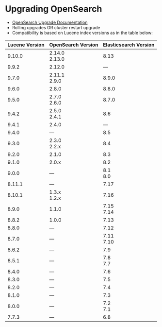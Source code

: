 # Upgrading OpenSearch
- [OpenSearch Upgrade Documentation](https://opensearch.org/docs/latest/install-and-configure/upgrade-opensearch/index/)
- Rolling upgrades OR cluster restart upgrade
- Compatibility is based on Lucene index versions as in the table below:

| Lucene Version | OpenSearch Version       | Elasticsearch Version |
|----------------|--------------------------|-----------------------|
| 9.10.0         | 2.14.0<br>2.13.0         | 8.13                  |
| 9.9.2          | 2.12.0                   | —                     |
| 9.7.0          | 2.11.1<br>2.9.0          | 8.9.0                 |
| 9.6.0          | 2.8.0                    | 8.8.0                 |
| 9.5.0          | 2.7.0<br>2.6.0           | 8.7.0                 |
| 9.4.2          | 2.5.0<br>2.4.1           | 8.6                   |
| 9.4.1          | 2.4.0                    | —                     |
| 9.4.0          | —                        | 8.5                   |
| 9.3.0          | 2.3.0<br>2.2.x           | 8.4                   |
| 9.2.0          | 2.1.0                    | 8.3                   |
| 9.1.0          | 2.0.x                    | 8.2                   |
| 9.0.0          | —                        | 8.1<br>8.0            |
| 8.11.1         | —                        | 7.17                  |
| 8.10.1         | 1.3.x<br>1.2.x           | 7.16                  |
| 8.9.0          | 1.1.0                    | 7.15<br>7.14          |
| 8.8.2          | 1.0.0                    | 7.13                  |
| 8.8.0          | —                        | 7.12                  |
| 8.7.0          | —                        | 7.11<br>7.10          |
| 8.6.2          | —                        | 7.9                   |
| 8.5.1          | —                        | 7.8<br>7.7            |
| 8.4.0          | —                        | 7.6                   |
| 8.3.0          | —                        | 7.5                   |
| 8.2.0          | —                        | 7.4                   |
| 8.1.0          | —                        | 7.3                   |
| 8.0.0          | —                        | 7.2<br>7.1            |
| 7.7.3          | —                        | 6.8                   |